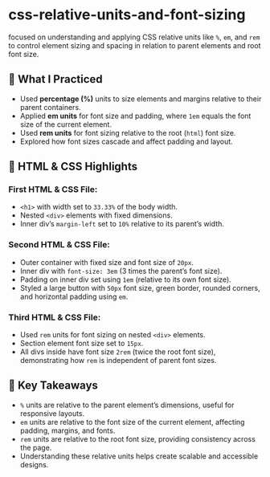 # css-relative-units-and-font-sizing
focused on understanding and applying CSS relative units like `%`, `em`, and `rem` to control element sizing and spacing in relation to parent elements and root font size.

## 🔧 What I Practiced

- Used **percentage (%)** units to size elements and margins relative to their parent containers.
- Applied **em units** for font size and padding, where `1em` equals the font size of the current element.
- Used **rem units** for font sizing relative to the root (`html`) font size.
- Explored how font sizes cascade and affect padding and layout.

## 📄 HTML & CSS Highlights

### First HTML & CSS File:
- `<h1>` with width set to `33.33%` of the body width.
- Nested `<div>` elements with fixed dimensions.
- Inner div’s `margin-left` set to `10%` relative to its parent’s width.

### Second HTML & CSS File:
- Outer container with fixed size and font size of `20px`.
- Inner div with `font-size: 3em` (3 times the parent’s font size).
- Padding on inner div set using `1em` (relative to its own font size).
- Styled a large button with `50px` font size, green border, rounded corners, and horizontal padding using `em`.

### Third HTML & CSS File:
- Used `rem` units for font sizing on nested `<div>` elements.
- Section element font size set to `15px`.
- All divs inside have font size `2rem` (twice the root font size), demonstrating how `rem` is independent of parent font sizes.

## 🧠 Key Takeaways

- `%` units are relative to the parent element’s dimensions, useful for responsive layouts.
- `em` units are relative to the font size of the current element, affecting padding, margins, and fonts.
- `rem` units are relative to the root font size, providing consistency across the page.
- Understanding these relative units helps create scalable and accessible designs.
